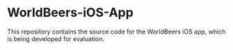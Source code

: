 # WorldBeers-iOS-App
This repository contains the source code for the WorldBeers iOS app, which is being developed for evaluation.

